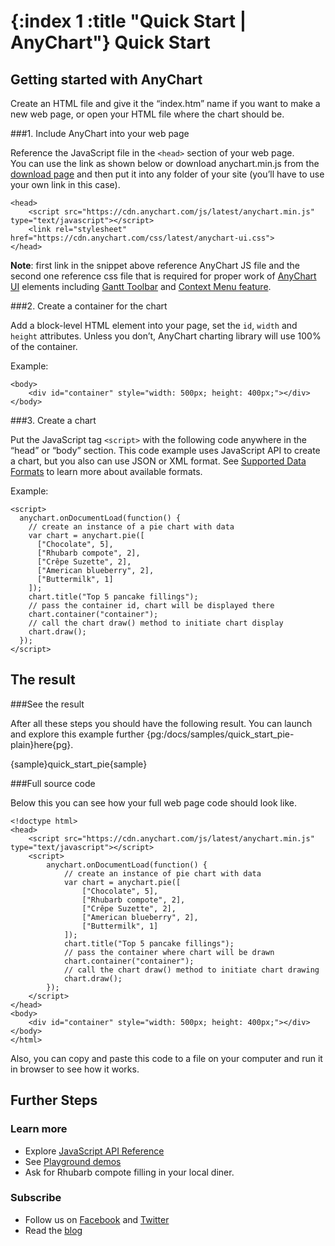{:index 1 :title "Quick Start | AnyChart"}
Quick Start
===========
  
## Getting started with AnyChart

Create an HTML file and give it the “index.htm” name if you want to make a new web page, or open your HTML file where the chart should be.

###1. Include AnyChart into your web page

Reference the JavaScript file in the `<head>` section of your web page.  
You can use the link as shown below or download anychart.min.js from the [download page](./Downloading_AnyChart) and then put it into any folder of your site (you’ll have to use your own link in this case). 

```
<head>
    <script src="https://cdn.anychart.com/js/latest/anychart.min.js" type="text/javascript"></script>
    <link rel="stylesheet" href="https://cdn.anychart.com/css/latest/anychart-ui.css">
</head>
```

**Note**: first link in the snippet above reference AnyChart JS file and the second one reference css file that is required for proper work of [AnyChart UI](../Common_Settings/UI_Controls/AnyChart_UI) elements including [Gantt Toolbar](../Common_Settings/UI_Controls/Gantt_Toolbar) and [Context Menu feature](../Common_Settings/UI_Controls/Context_Menu).

###2. Create a container for the chart

Add a block-level HTML element into your page, set the `id`, `width` and `height` attributes. Unless you don’t, AnyChart charting library will use 100% of the container.

Example:
```
<body>
    <div id="container" style="width: 500px; height: 400px;"></div>
</body>
``` 

###3. Create a chart

Put the JavaScript tag `<script>` with the following code anywhere in the “head” or “body” section. This code example uses JavaScript API to create a chart, but you also can use JSON or XML format. See [Supported Data Formats](../Working_with_Data/Supported_Data_Formats) to learn more about available formats.

Example:

```
<script>
  anychart.onDocumentLoad(function() {
    // create an instance of a pie chart with data
    var chart = anychart.pie([
      ["Chocolate", 5],
      ["Rhubarb compote", 2],
      ["Crêpe Suzette", 2],
      ["American blueberry", 2],
      ["Buttermilk", 1]
    ]);
    chart.title("Top 5 pancake fillings");
    // pass the container id, chart will be displayed there
    chart.container("container");
    // call the chart draw() method to initiate chart display
    chart.draw();
  });
</script>
```
  
## The result

###See the result

After all these steps you should have the following result. You can launch and explore this example further {pg:/docs/samples/quick_start_pie-plain}here{pg}.

{sample}quick\_start\_pie{sample}

###Full source code

Below this you can see how your full web page code should look like.
```
<!doctype html>
<head>
    <script src="https://cdn.anychart.com/js/latest/anychart.min.js" type="text/javascript"></script>
    <script>
        anychart.onDocumentLoad(function() {
            // create an instance of pie chart with data
            var chart = anychart.pie([
                ["Chocolate", 5],
                ["Rhubarb compote", 2],
                ["Crêpe Suzette", 2],
                ["American blueberry", 2],
                ["Buttermilk", 1]
            ]);
            chart.title("Top 5 pancake fillings");
            // pass the container where chart will be drawn
            chart.container("container");
            // call the chart draw() method to initiate chart drawing
            chart.draw();
        });
    </script>
</head>
<body>
    <div id="container" style="width: 500px; height: 400px;"></div>
</body>
</html>
```

Also, you can copy and paste this code to a file on your computer and run it in browser to see how it works.  

  
## Further Steps

### Learn more

* Explore [JavaScript API Reference](https://api.anychart.com/)
* See [Playground demos](https://playground.anychart.com/)
* Ask for Rhubarb compote filling in your local diner.

### Subscribe

* Follow us on [Facebook](https://www.facebook.com/AnyCharts) and [Twitter](https://twitter.com/intent/follow?&screen_name=anychart&original_referer=http%3A%2F%2Fdocs.anychart.com)
* Read the [blog](https://www.anychart.com/blog/)
